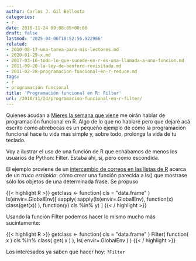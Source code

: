 ```yaml
---
author: Carlos J. Gil Bellosta
categories:
- r
date: 2010-11-24 09:08:05+00:00
draft: false
lastmod: '2025-04-06T18:52:56.922966'
related:
- 2010-08-17-una-tarea-para-mis-lectores.md
- 2020-01-29-x.md
- 2017-03-16-todo-lo-que-sucede-en-r-es-una-llamada-a-una-funcion.md
- 2011-09-20-la-ley-de-benford-revisitada.md
- 2011-02-28-programacion-funcional-en-r-reduce.md
tags:
- r
- programación funcional
title: 'Programación funcional en R: Filter'
url: /2010/11/24/programacion-funcional-en-r-filter/
---
```


Quienes acudan a [Mieres la semana que viene](https://datanalytics.com/2010/10/29/ii-jornadas-de-usuarios-de-r/) me oirán hablar de programación funcional en R. Algo de lo que no hablaré pero que dejaré acá escrito como abrebocas es un pequeño ejemplo de cómo la programación funcional hace tu vida más simple y, sobre todo, prolonga la vida de tu teclado.

Voy a ilustrar el uso de una función de R que echábamos de menos los usuarios de Python: Filter. Estaba ahí, sí, pero como escondida.

El ejemplo proviene de un [intercambio de correos en las listas de R](https://stat.ethz.ch/pipermail/r-help/2010-November/258901.html) acerca de un _truco estúpido_: cómo crear una función parecida a ls() que mostrase sólo los objetos de una determinada frase. Se propuso


{{< highlight R >}}
getclass <- function( cls = "data.frame" ) ls(envir=.GlobalEnv)[
                sapply(
                    sapply(ls(envir=.GlobalEnv), function(x) class(get(x)) ),
                    function(y) cls %in% y)   ]
{{< / highlight >}}


Usando la función Filter podemos hacer lo mismo mucho más sucintamente:


{{< highlight R >}}
getclass <- function( cls = "data.frame" )
    Filter( function( x ) cls %in% class( get( x ) ),
                ls( envir=.GlobalEnv ) )
{{< / highlight >}}


Los interesados ya saben qué hacer hoy: `?Filter`